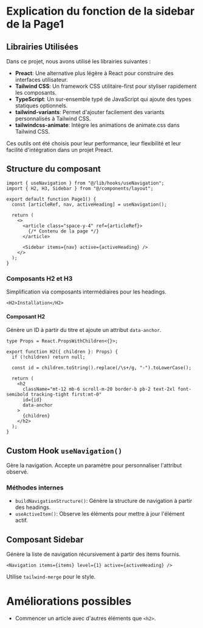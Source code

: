 # Explication du fonction de la sidebar de la Page1

## Librairies Utilisées

Dans ce projet, nous avons utilisé les librairies suivantes :

- **Preact**: Une alternative plus légère à React pour construire des interfaces utilisateur.
- **Tailwind CSS**: Un framework CSS utilitaire-first pour styliser rapidement les composants.
- **TypeScript**: Un sur-ensemble typé de JavaScript qui ajoute des types statiques optionnels.
- **tailwind-variants**: Permet d'ajouter facilement des variants personnalisés à Tailwind CSS.
- **tailwindcss-animate**: Intègre les animations de animate.css dans Tailwind CSS.

Ces outils ont été choisis pour leur performance, leur flexibilité et leur facilité d'intégration dans un projet Preact.


## Structure du composant

```tsx
import { useNavigation } from "@/lib/hooks/useNavigation";
import { H2, H3, Sidebar } from "@/components/layout";

export default function Page1() {
  const [articleRef, nav, activeHeading] = useNavigation();

  return (
    <>
      <article class="space-y-4" ref={articleRef}>
        {/* Contenu de la page */}
      </article>

      <Sidebar items={nav} active={activeHeading} />
    </>
  );
}
```

### Composants H2 et H3

Simplification via composants intermédiaires pour les headings.

```tsx
<H2>Installation</H2>
```

#### Composant H2

Génère un ID à partir du titre et ajoute un attribut `data-anchor`.

```tsx
type Props = React.PropsWithChildren<{}>;

export function H2({ children }: Props) {
  if (!children) return null;

  const id = children.toString().replace(/\s+/g, "-").toLowerCase();

  return (
    <h2
      className="mt-12 mb-6 scroll-m-20 border-b pb-2 text-2xl font-semibold tracking-tight first:mt-0"
      id={id}
      data-anchor
    >
      {children}
    </h2>
  );
}
```

## Custom Hook `useNavigation()`

Gère la navigation. Accepte un paramètre pour personnaliser l'attribut observé.

### Méthodes internes

- `buildNavigationStructure()`: Génère la structure de navigation à partir des headings.
- `useActiveItem()`: Observe les éléments pour mettre à jour l'élément actif.

## Composant Sidebar

Génère la liste de navigation récursivement à partir des items fournis.

```tsx
<Navigation items={items} level={1} active={activeHeading} />
```

Utilise `tailwind-merge` pour le style.

# Améliorations possibles

- Commencer un article avec d'autres éléments que `<h2>`.
